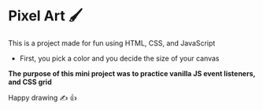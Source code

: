 # Pixel Art  :paintbrush:

This is a project made for fun using HTML, CSS, and JavaScript

- First, you pick a color and you decide the size of your canvas


**The purpose of this mini project was to practice vanilla JS event listeners, and CSS grid**


Happy drawing :writing_hand: :+1:


